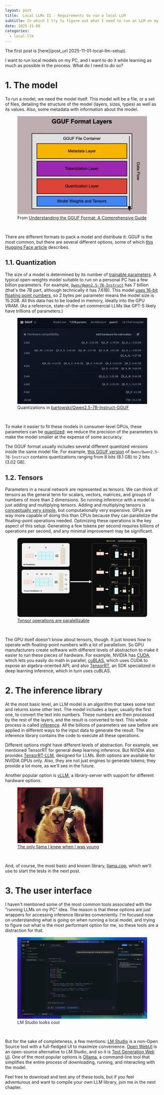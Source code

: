 ```yaml
---
layout: post
title:  Local LLMs II - Requirements to run a local LLM
subtitle: In which I try to figure out what I need to run an LLM on my computer
date: 2025-11-08
categories:
  - local-llm
---
```


The first post is [here](post_url 2025-11-01-local-llm-setup).

I want to run local models on my PC, and I want to do it while learning as much as possible in the process. What do I need to do so?

# 1. The model

To run a model, we need the model itself. This model will be a file, or a set of files, detailing the structure of the model (layers, sizes, types) as well as its values. Also, some metadata with information about the model.

<figure>
  <img src="../../assets/images/2025-11-08-local-llm-options/2025-10-09-21-12-53.png" alt="GGUF Format" />
  <figcaption>From <a href="https://medium.com/@vimalkansal/understanding-the-gguf-format-a-comprehensive-guide-67de48848256">Understanding the GGUF Format: A Comprehensive Guide</a></figcaption>
</figure><br/>

There are different formats to pack a model and distribute it: GGUF is the most common, but there are several different options, some of which  [this Hugging Face article](https://huggingface.co/blog/ngxson/common-ai-model-formats) describes.

## 1.1. Quantization

The size of a model is determined by its number of [trainable parameters](https://www.ibm.com/think/topics/llm-parameters). A typical open-weights model suitable to run on a personal PC has a few billion parameters. For example, [`Qwen/Qwen2.5-7B-Instruct`](https://huggingface.co/Qwen/Qwen2.5-7B-Instruct) has 7 billion (that's the 7B part, although technically it has 7.61B). This model [uses 16-bit floating point numbers](https://huggingface.co/Qwen/Qwen2.5-7B-Instruct/blob/main/model.safetensors.index.json), so 2 bytes per parameter means the model size is 15.2GB. All this data has to be loaded in memory, ideally into the GPU VRAM. (As a reference, state-of-the-art commercial LLMs like GPT-5 likely have trillions of parameters.)

<figure>
  <img src="../../assets/images/2025-11-08-local-llm-options/2025-10-09-21-15-26.png" alt="bartowski/Qwen2.5-7B-Instruct-GGUF" />
  <figcaption>Quantizations in <a href="https://huggingface.co/bartowski/Qwen2.5-7B-Instruct-GGUF">bartowski/Qwen2.5-7B-Instruct-GGUF</a></figcaption>
</figure><br/>


To make it easier to fit these models in consumer-level GPUs, these parameters can be [quantized](https://huggingface.co/docs/optimum/en/concept_guides/quantization): we reduce the precision of the parameters to make the model smaller at the expense of some accuracy.

The GGUF format usually includes several different quantized versions inside the same model file. For example, [this GGUF version](https://huggingface.co/models?other=base_model:quantized:Qwen/Qwen2.5-7B-Instruct) of `Qwen/Qwen2.5-7B-Instruct` contains quantizations ranging from 8 bits (8.1 GB) to 2 bits (3.02 GB).

## 1.2. Tensors

Parameters in a neural network are represented as tensors. We can think of tensors as the general term for scalars, vectors, matrices, and groups of numbers of more than 2 dimensions. So running inference with a model is just adding and multiplying tensors. Adding and multiplying tensors is [conceptually very simple](https://betterexplained.com/articles/matrix-multiplication/), but computationally very expensive. GPUs are way more capable of doing this than CPUs because they can parallelize the floating-point operations needed. Optimizing these operations is the key aspect of this setup. Generating a few tokens per second requires billions of operations per second, and any minimal improvement may be significant.

<figure>
  <img src="../../assets/images/2025-11-08-local-llm-options/2025-10-09-22-05-23.png" alt="Tensor operations are paralellizable" />
  <figcaption><a href="https://rocm.blogs.amd.com/artificial-intelligence/tensor-parallelism/README.html">Tensor operations are paralellizable</a></figcaption>
</figure><br/>

The GPU itself doesn't know about tensors, though. It just knows how to operate with floating-point numbers with a lot of parallelism. So GPU manufacturers create software with different levels of abstraction to make it easier to run these pieces of hardware. For example, NVIDIA has [CUDA](https://developer.nvidia.com/cuda-toolkit), which lets you easily do math in parallel; [cuBLAS](https://developer.nvidia.com/cublas), which uses CUDA to expose an algebra-oriented API; and also [TensorRT](https://developer.nvidia.com/tensorrt), an SDK specialized in deep learning inference, which in turn uses cuBLAS.

# 2. The inference library

At the most basic level, an LLM model is an algorithm that takes some text and returns some other text. The model includes a layer, usually the first one, to convert the text into numbers. These numbers are then processed by the rest of the layers, and the result is converted to text. This whole process is called [inference](https://huggingface.co/blog/Kseniase/inference). All the billions of parameters we saw before are applied in different ways to the input data to generate the result. The inference library contains the code to execute all these operations.

Different options might have different levels of abstraction. For example, we mentioned TensorRT for general deep learning inference. But NVIDIA also provides [TensorRT-LLM](https://docs.nvidia.com/tensorrt-llm/index.html), designed for LLMs. Both options are available for NVIDIA GPUs only. Also, they are not just engines to generate tokens; they provide a lot more, as we'll see in the future.

Another popular option is [vLLM](https://docs.vllm.ai/en/latest/), a library-server with support for different hardware options.

<figure>
  <img src="../../assets/images/2025-11-08-local-llm-options/2025-10-09-22-12-12.png" alt="A phone-calling llama" />
  <figcaption><a href="https://tvtropes.org/pmwiki/pmwiki.php/Advertising/LaLlamaQueLlama">The only llama I knew when I was young</a></figcaption>
</figure><br/>


And, of course, the most basic and known library, [llama.cpp](https://github.com/ggml-org/llama.cpp), which we'll use to start the tests in the next post.

# 3. The user interface

I haven't mentioned some of the most common tools associated with the "running LLMs on my PC" idea. The reason is that these options are just wrappers for accessing inference libraries conveniently. I'm focused now on understanding what is going on when running a local model, and trying to figure out what is the most performant option for me, so these tools are a distraction for that.

<figure>
  <img src="../../assets/images/2025-11-08-local-llm-options/2025-10-09-22-13-33.png" alt="LM Studio looks cool" />
  <figcaption>LM Studio looks cool</figcaption>
</figure><br/>

But for the sake of completeness, a few mentions: [LM Studio](https://lmstudio.ai/) is a non-Open Source tool with a full-fledged UI to maximize convenience. [Open WebUI](https://openwebui.com/) is an open-source alternative to LM Studio, and so it is [Text Generation Web UI](https://openwebui.com/). One of the most popular options is [Ollama](https://ollama.com/), a command-line tool that simplifies the entire process of downloading, running, and interacting with the model.

Feel free to download and test any of these tools, but if you feel adventurous and want to compile your own LLM library, join me in the next chapter.
